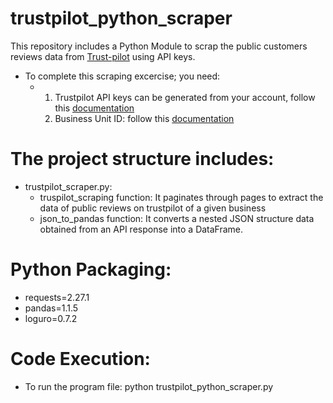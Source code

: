 # trustpilot_python_scraper
This repository includes a Python Module to scrap the public customers reviews data from [Trust-pilot](https://documentation-apidocumentation.trustpilot.com/business-units-api#get-a-business-unit's-reviews) using API keys. 
- To complete this scraping excercise; you need:
  - 1) Trustpilot API keys can be generated from your account, follow this [documentation](https://support.trustpilot.com/hc/en-us/articles/207309867-How-to-use-Trustpilot-APIs)
    2) Business Unit ID: follow this [documentation](https://documentation-apidocumentation.trustpilot.com/business-units-api-(public)#find-a-business-unit)
    
# The project structure includes:
- trustpilot_scraper.py:
  - truspilot_scraping function: It paginates through pages to extract the data of public reviews on trustpilot of a given business
  - json_to_pandas function: It converts a nested JSON structure data obtained from an API response into a DataFrame.
    
# Python Packaging:
- requests=2.27.1
- pandas=1.1.5
- loguro=0.7.2
  
# Code Execution:
- To run the program file:
   python trustpilot_python_scraper.py

